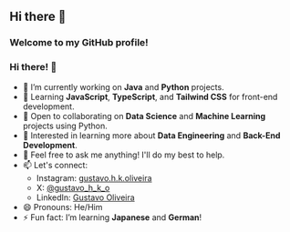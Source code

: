 ## Hi there 👋

<!--
**gustavo-h-k-oliveira/gustavo-h-k-oliveira** is a ✨ _special_ ✨ repository because its `README.md` (this file) appears on your GitHub profile.

Here are some ideas to get you started:

- 🔭 I’m currently working on ...
- 🌱 I’m currently learning ...
- 👯 I’m looking to collaborate on ...
- 🤔 I’m looking for help with ...
- 💬 Ask me about ...
- 📫 How to reach me: ...
- 😄 Pronouns: ...
- ⚡ Fun fact: ...
-->

### Welcome to my GitHub profile!

### Hi there! 👋  

- 🔭 I’m currently working on **Java** and **Python** projects.  
- 🌱 Learning **JavaScript**, **TypeScript**, and **Tailwind CSS** for front-end development.  
- 👯 Open to collaborating on **Data Science** and **Machine Learning** projects using Python.  
- 🤔 Interested in learning more about **Data Engineering** and **Back-End Development**.  
- 💬 Feel free to ask me anything! I'll do my best to help.  
- 📫 Let's connect:
  - Instagram: [gustavo.h.k.oliveira](https://www.instagram.com/gustavo.h.k.oliveira/) 
  - X: [@gustavo_h_k_o](https://x.com/gustavo_h_k_o)  
  - LinkedIn: [Gustavo Oliveira](https://www.linkedin.com/in/gustavo-oliveira-713583214/)  
- 😄 Pronouns: He/Him  
- ⚡ Fun fact: I’m learning **Japanese** and **German**!  

